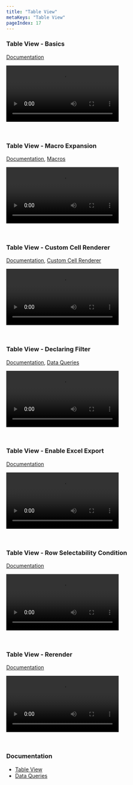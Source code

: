 ```yaml
---
title: "Table View"
metaKeys: "Table View"
pageIndex: 17
---
```





### Table View - Basics
[Documentation](../docs/tableview.md)

![video](https://profitbasedocs.blob.core.windows.net/videos/Table%20View%20-%20Basics.mp4)


<br/>


### Table View - Macro Expansion
[Documentation](../docs/tableview.md), [Macros](../docs/macros.md)

![video](https://profitbasedocs.blob.core.windows.net/videos/Table%20View%20-%20Macro%20Expansion.mp4)


<br/>

### Table View - Custom Cell Renderer
[Documentation](../docs/tableview.md), [Custom Cell Renderer](../docs/worksheets/columnproperties/cellrenderer.md)

![video](https://profitbasedocs.blob.core.windows.net/videos/Table%20View%20-%20Custom%20Cell%20Renderer.mp4)


<br/>



### Table View - Declaring Filter
[Documentation](../docs/tableview.md), [Data Queries](../docs/sqlreports/dataqueries.md)

![video](https://profitbasedocs.blob.core.windows.net/videos/Table%20View%20-%20Declaring%20Filter.mp4)


<br/>

### Table View - Enable Excel Export
[Documentation](../docs/tableview.md)

![video](https://profitbasedocs.blob.core.windows.net/videos/Table%20View%20-%20enable%20excel%20export.mp4)


<br/>

### Table View - Row Selectability Condition
[Documentation](../docs/tableview.md)

![video](https://profitbasedocs.blob.core.windows.net/videos/TBV%20-%20Row%20Selectability%20Condition.mp4)


<br/>

### Table View - Rerender
[Documentation](../docs/tableview.md)

![video](https://profitbasedocs.blob.core.windows.net/videos/TBV%20-%20rerender.mp4)


<br/>


### Documentation  

* [Table View](../docs/tableview.md)
* [Data Queries](../docs/sqlreports/dataqueries.md)


